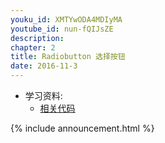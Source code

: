 ```yaml
---
youku_id: XMTYwODA4MDIyMA
youtube_id: nun-fQIJsZE
description: 
chapter: 2
title: Radiobutton 选择按钮
date: 2016-11-3
---
```

* 学习资料:
  * [相关代码](https://github.com/MorvanZhou/tutorials/blob/master/tkinterTUT/tk5_radiobutton.py)

{% include announcement.html %}